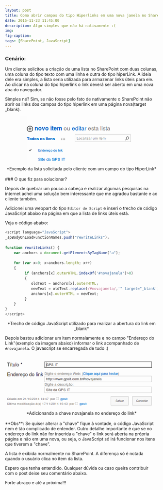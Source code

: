 ```yaml
---
layout: post
title: Como abrir campos do tipo Hiperlinks em uma nova janela no SharePoint
date: 2015-11-23 11:45:00
description: Algo simples que não há nativamente :(
img: 
fig-caption: 
tags: [SharePoint, JavaScript]
---
```


### Cenário:
Um cliente solicitou a criação de uma lista no SharePoint com duas colunas, uma coluna do tipo texto com uma linha e outra do tipo hiperLink. A ideia dele era simples, a lista seria utilizada para armazenar links úteis para ele. Ao clicar na coluna do tipo hiperlink o link deverá ser aberto em uma nova aba do navegador.


Simples né? Sim, se não fosse pelo fato de nativamente o SharePoint não abrir os links dos campos do tipo hiperlink em uma página nova(target _blank).

<center><img src="/assets/img/HiperLinkSharePoint/im01.png" alt="Exemplo lista de Links" style="padding: 0; border: none !important; background:none; text-align:center;">
</center>
<center>*Exemplo da lista solicitada pelo cliente com um campo do tipo HiperLink*</center>

<br />
### O que fiz para solucionar?

Depois de quebrar um pouco a cabeça e realizar algumas pesquisas na internet achei uma solução bem interessante que me agradou bastante e ao cliente também.

Adicionei uma webpart do tipo `Editor de Script` e inseri o trecho de código JavaScript abaixo na página em que a lista de links úteis está.

Veja o código abaixo:


``` javascript
<script language="JavaScript">
_spBodyOnLoadFunctionNames.push("rewriteLinks");

function rewriteLinks() {
    var anchors = document.getElementsByTagName("a");

    for (var x=0; x<anchors.length; x++)
    {
         if (anchors[x].outerHTML.indexOf('#novajanela')>0)
         {
            oldText = anchors[x].outerHTML;
            newText = oldText.replace(/#novajanela/,'" target="_blank');
            anchors[x].outerHTML = newText;
         }
    }
}
</script>
```
<center> *Trecho de código JavaScript utilizado para realizar a abertura do link em _blank*</center>

Depois bastou adicionar um item normalamente e no campo "Endereço do Link"(exemplo da imagem abaixo) informar o link acompanhado de `#novajanela`. O javascript se encarregada de tudo :)

<br />
<center><img src="/assets/img/HiperLinkSharePoint/im02.png" alt="Adicionando a chave novajanela no endereço do link" style="padding: 0; border: none !important; background:none; text-align:center;">
</center>

<center> *Adicionando a chave novajanela no endereço do link* </center>
 
<br />
**Obs**: Se quiser alterar a "chave" fique à vontade, o código JavaScript nem é tão complicado de entender. Outro detalhe importante é que se no endereço do link não for inserida a "chave" o link será aberta na própria página e não em uma nova, ou seja, o JavaScript só irá funcionar nos itens que tiverem a "chave".


A lista é exibida normalmente no SharePoint. A diferença só é notada quando o usuário clica no item da lista.

Espero que tenha entendido. Qualquer dúvida ou caso queira contribuir com o post deixe seu comentário abaixo.

Forte abraço e até a próxima!!!
